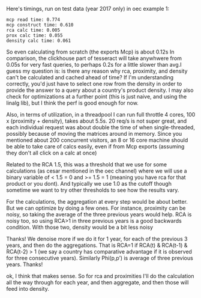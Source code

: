 Here's timings, run on test data (year 2017 only) in oec example 1:

 ```
 mcp read time: 0.774
 mcp construct time: 0.610
 rca calc time: 0.005
 prox calc time: 0.055
 density calc time: 0.061
 ```

So even calculating from scratch (the exports Mcp) is about 0.12s In comparison, the clickhouse part of tesseract will take anywhwere from 0.05s for very fast queries, to perhaps 0.2s for a little slower than avg.I guess my question is: is there any reason why rca, proximity, and density can't be calculated and cached ahead of time? If I'm understanding correctly, you'd just have to select one row from the density in order to provide the answer to a query about a country's product density.
I may also check for optimizations at a further point (this is just naive, and using the linalg lib), but I think the perf is good enough for now.

Also, in terms of utilization, in a threadpool I can run full throttle 4 cores, 100 x (proximity + density), takes about 5.5s. 20 req/s is not super great, and each individual request was about double the time of when single-threaded, possibly because of moving the matrices around in memory. Since you mentioned about 200 concurrent visitors, an 8 or 16 core machine should be able to take care of calcs easily, even if from Mcp exports (assuming they don't all click on a calc at once)

Related to the RCA 1.5, this was a threshold that we use for some calculations (as cesar mentioned in the oec channel) where we will use a binary variable of < 1.5 = 0 and >= 1.5 = 1 (meaning you have rca for that product or you dont). And typically we use 1.0 as the cutoff though sometime we want to try other thresholds to see how the results vary.

For the calculations, the aggregation at every step would be about better. But we can optimize by doing a few ones. For instance, proximity can be noisy, so taking the average of the three previous years would help. RCA is noisy too, so using RCA>1 in three previous years is a good backwards condition. With those two, density would be a bit less noisy

Thanks! We denoise more if we do it for 1 year, for each of the previous 3 years, and then do the aggregations. That is RCA=1 if RCA(t) & RCA(t-1) & RCA(t-2) > 1 (we say a country has comparative advantage if it is observed for three consecutive years). Similarly Phi(p,p’) is average of three previous years. Thanks!

ok, I think that makes sense. So for rca and proximities I'll do the calculation all the way through for each year, and then aggregate, and then those will feed into density.
